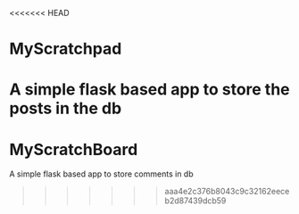 <<<<<<< HEAD
# MyScratchpad
A simple flask based app to store the posts in the db
=======
# MyScratchBoard
A simple flask based app to store comments in db
>>>>>>> aaa4e2c376b8043c9c32162eeceb2d87439dcb59

